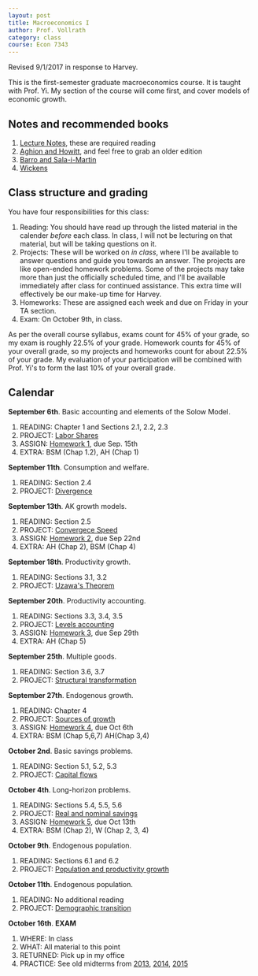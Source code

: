 ```yaml
---
layout: post
title: Macroeconomics I
author: Prof. Vollrath
category: class
course: Econ 7343
---
```


Revised 9/1/2017 in response to Harvey.

This is the first-semester graduate macroeconomics course. It is taught with Prof. Yi. My section of the course will come first, and cover models of economic growth. 

## Notes and recommended books
1. [Lecture Notes](/assets/macroquarter.pdf), these are required reading
2. [Aghion and Howitt](http://amzn.to/2hkuXRr), and feel free to grab an older edition
3. [Barro and Sala-i-Martin](http://amzn.to/2hkuXRr)
4. [Wickens](http://amzn.to/2vfBhPO)

## Class structure and grading
You have four responsibilities for this class:

1. Reading: You should have read up through the listed material in the calender *before* each class. In class, I will not be lecturing on that material, but will be taking questions on it. 
2. Projects: These will be worked on *in class*, where I'll be available to answer questions and guide you towards an answer. The projects are like open-ended homework problems. Some of the projects may take more than just the officially scheduled time, and I'll be available immediately after class for continued assistance. This extra time will effectively be our make-up time for Harvey.
3. Homeworks: These are assigned each week and due on Friday in your TA section.
4. Exam: On October 9th, in class. 

As per the overall course syllabus, exams count for 45% of your grade, so my exam is roughly 22.5% of your grade. Homework counts for 45% of your overall grade, so my projects and homeworks count for about 22.5% of your grade. My evaluation of your participation will be combined with Prof. Yi's to form the last 10% of your overall grade.

## Calendar

**September 6th**. Basic accounting and elements of the Solow Model.

1. READING: Chapter 1 and Sections 2.1, 2.2, 2.3
2. PROJECT: [Labor Shares](/assets/proj-labor-share.pdf)
3. ASSIGN: [Homework 1](/assets/hw1_solow.pdf), due Sep. 15th
4. EXTRA: BSM (Chap 1.2), AH (Chap 1)

**September 11th**. Consumption and welfare.

1. READING: Section 2.4
2. PROJECT: [Divergence](/assets/proj-divergence.pdf)

**September 13th**. AK growth models.

1. READING: Section 2.5
2. PROJECT: [Convergece Speed](/assets/proj-convergence.pdf)
3. ASSIGN: [Homework 2](/assets/hw2_solow.pdf), due Sep 22nd
4. EXTRA: AH (Chap 2), BSM (Chap 4)

**September 18th**. Productivity growth.

1. READING: Sections 3.1, 3.2
2. PROJECT: [Uzawa's Theorem](/assets/proj-uzawa.pdf)

**September 20th**. Productivity accounting.

1. READING: Sections 3.3, 3.4, 3.5
2. PROJECT: [Levels accounting](/assets/proj-kyratio.pdf)
3. ASSIGN: [Homework 3](/assets/hw3_prod.pdf), due Sep 29th
4. EXTRA: AH (Chap 5)

**September 25th**. Multiple goods.

1. READING: Section 3.6, 3.7
2. PROJECT: [Structural transformation](/assets/proj-sectors.pdf)

**September 27th**. Endogenous growth.

1. READING: Chapter 4
2. PROJECT: [Sources of growth](/assets/proj-ideas.pdf)
3. ASSIGN: [Homework 4](/assets/hw4_prod.pdf), due Oct 6th
4. EXTRA: BSM (Chap 5,6,7) AH(Chap 3,4)

**October 2nd**. Basic savings problems.

1. READING: Section 5.1, 5.2, 5.3
2. PROJECT: [Capital flows](/assets/proj-savings.pdf)

**October 4th**. Long-horizon problems.

1. READING: Sections 5.4, 5.5, 5.6
2. PROJECT: [Real and nominal savings](/assets/proj-investment.pdf)
3. ASSIGN: [Homework 5](/assets/hw5_save.pdf), due Oct 13th
4. EXTRA: BSM (Chap 2), W (Chap 2, 3, 4)

**October 9th**. Endogenous population.

1. READING: Sections 6.1 and 6.2
2. PROJECT: [Population and productivity growth](/assets/proj-population.pdf)

**October 11th**. Endogenous population.

1. READING: No additional reading
2. PROJECT: [Demographic transition](/assets/proj-transition.pdf)

**October 16th**. **EXAM**

1. WHERE: In class
2. WHAT: All material to this point
3. RETURNED: Pick up in my office
4. PRACTICE: See old midterms from [2013](/assets/f13_midterm.pdf), [2014](/assets/f14_midterm.pdf), [2015](/assets/f15_midterm1.pdf)
